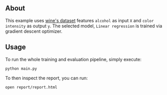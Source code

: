 ## About
This example uses [wine's dataset](https://scikit-learn.org/stable/modules/generated/sklearn.datasets.load_wine.html) features `alcohol` as
input `X` and `color intensity` as output `y`. The selected model, `Linear regression` is trained via gradient descent optimizer.

## Usage
To run the whole training and evaluation pipeline, simply execute:

```
python main.py
```

To then inspect the report, you can run:

```
open report/report.html
```


